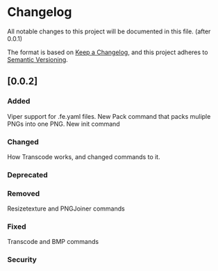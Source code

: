 # Changelog

All notable changes to this project will be documented in this file. (after 0.0.1)

The format is based on [Keep a Changelog](https://keepachangelog.com/en/1.0.0/),
and this project adheres to [Semantic Versioning](https://semver.org/en/2.0.0/).

## [0.0.2]

### Added
Viper support for .fe.yaml files.
New Pack command that packs muliple PNGs into one PNG.
New init command

### Changed
How Transcode works, and changed commands to it.

### Deprecated

### Removed
Resizetexture and PNGJoiner commands

### Fixed
Transcode and BMP commands

### Security
